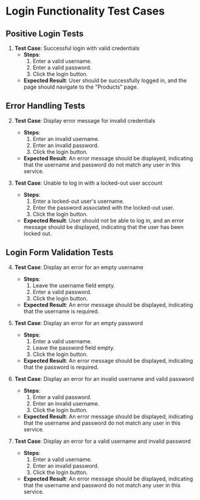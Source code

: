 # Login Functionality Test Cases

## Positive Login Tests
1. **Test Case**: Successful login with valid credentials
   - **Steps**:
     1. Enter a valid username.
     2. Enter a valid password.
     3. Click the login button.
   - **Expected Result**: User should be successfully logged in, and the page should navigate to the "Products" page.

## Error Handling Tests
2. **Test Case**: Display error message for invalid credentials
   - **Steps**:
     1. Enter an invalid username.
     2. Enter an invalid password.
     3. Click the login button.
   - **Expected Result**: An error message should be displayed, indicating that the username and password do not match any user in this service.

3. **Test Case**: Unable to log in with a locked-out user account
   - **Steps**:
     1. Enter a locked-out user's username.
     2. Enter the password associated with the locked-out user.
     3. Click the login button.
   - **Expected Result**: User should not be able to log in, and an error message should be displayed, indicating that the user has been locked out.

## Login Form Validation Tests
4. **Test Case**: Display an error for an empty username
   - **Steps**:
     1. Leave the username field empty.
     2. Enter a valid password.
     3. Click the login button.
   - **Expected Result**: An error message should be displayed, indicating that the username is required.

5. **Test Case**: Display an error for an empty password
   - **Steps**:
     1. Enter a valid username.
     2. Leave the password field empty.
     3. Click the login button.
   - **Expected Result**: An error message should be displayed, indicating that the password is required.

6. **Test Case**: Display an error for an invalid username and valid password
   - **Steps**:
     1. Enter a valid password.
     2. Enter an invalid username.
     3. Click the login button.
   - **Expected Result**: An error message should be displayed, indicating that the username and password do not match any user in this service.

7. **Test Case**: Display an error for a valid username and invalid password
   - **Steps**:
     1. Enter a valid username.
     2. Enter an invalid password.
     3. Click the login button.
   - **Expected Result**: An error message should be displayed, indicating that the username and password do not match any user in this service.
